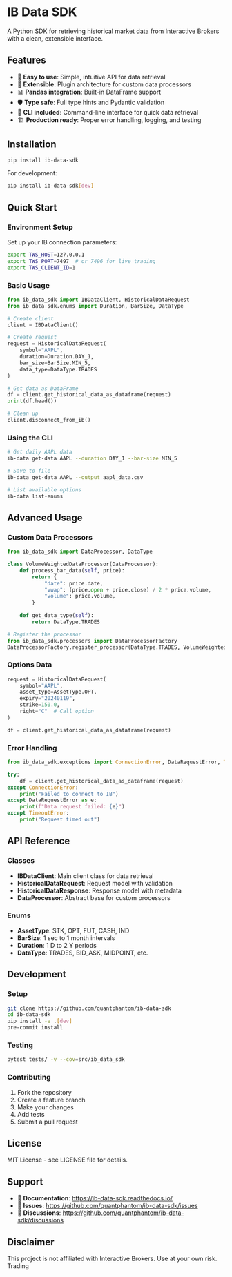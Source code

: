 # IB Data SDK

A Python SDK for retrieving historical market data from Interactive Brokers with a clean, extensible interface.

## Features

- 🚀 **Easy to use**: Simple, intuitive API for data retrieval
- 🔧 **Extensible**: Plugin architecture for custom data processors  
- 📊 **Pandas integration**: Built-in DataFrame support
- 🛡️ **Type safe**: Full type hints and Pydantic validation
- 📱 **CLI included**: Command-line interface for quick data retrieval
- 🏗️ **Production ready**: Proper error handling, logging, and testing

## Installation

```bash
pip install ib-data-sdk
```

For development:
```bash
pip install ib-data-sdk[dev]
```

## Quick Start

### Environment Setup

Set up your IB connection parameters:

```bash
export TWS_HOST=127.0.0.1
export TWS_PORT=7497  # or 7496 for live trading
export TWS_CLIENT_ID=1
```

### Basic Usage

```python
from ib_data_sdk import IBDataClient, HistoricalDataRequest
from ib_data_sdk.enums import Duration, BarSize, DataType

# Create client
client = IBDataClient()

# Create request
request = HistoricalDataRequest(
    symbol="AAPL",
    duration=Duration.DAY_1, 
    bar_size=BarSize.MIN_5,
    data_type=DataType.TRADES
)

# Get data as DataFrame
df = client.get_historical_data_as_dataframe(request)
print(df.head())

# Clean up
client.disconnect_from_ib()
```

### Using the CLI

```bash
# Get daily AAPL data
ib-data get-data AAPL --duration DAY_1 --bar-size MIN_5

# Save to file
ib-data get-data AAPL --output aapl_data.csv

# List available options
ib-data list-enums
```

## Advanced Usage

### Custom Data Processors

```python
from ib_data_sdk import DataProcessor, DataType

class VolumeWeightedDataProcessor(DataProcessor):
    def process_bar_data(self, price):
        return {
            "date": price.date,
            "vwap": (price.open + price.close) / 2 * price.volume,
            "volume": price.volume,
        }
    
    def get_data_type(self):
        return DataType.TRADES

# Register the processor
from ib_data_sdk.processors import DataProcessorFactory
DataProcessorFactory.register_processor(DataType.TRADES, VolumeWeightedDataProcessor)
```

### Options Data

```python
request = HistoricalDataRequest(
    symbol="AAPL",
    asset_type=AssetType.OPT,
    expiry="20240119",
    strike=150.0,
    right="C"  # Call option
)

df = client.get_historical_data_as_dataframe(request)
```

### Error Handling

```python
from ib_data_sdk.exceptions import ConnectionError, DataRequestError, TimeoutError

try:
    df = client.get_historical_data_as_dataframe(request)
except ConnectionError:
    print("Failed to connect to IB")
except DataRequestError as e:
    print(f"Data request failed: {e}")
except TimeoutError:
    print("Request timed out")
```

## API Reference

### Classes

- **IBDataClient**: Main client class for data retrieval
- **HistoricalDataRequest**: Request model with validation
- **HistoricalDataResponse**: Response model with metadata
- **DataProcessor**: Abstract base for custom processors

### Enums

- **AssetType**: STK, OPT, FUT, CASH, IND
- **BarSize**: 1 sec to 1 month intervals
- **Duration**: 1 D to 2 Y periods  
- **DataType**: TRADES, BID_ASK, MIDPOINT, etc.

## Development

### Setup

```bash
git clone https://github.com/quantphantom/ib-data-sdk
cd ib-data-sdk
pip install -e .[dev]
pre-commit install
```

### Testing

```bash
pytest tests/ -v --cov=src/ib_data_sdk
```

### Contributing

1. Fork the repository
2. Create a feature branch
3. Make your changes
4. Add tests
5. Submit a pull request

## License

MIT License - see LICENSE file for details.

## Support

- 📖 **Documentation**: https://ib-data-sdk.readthedocs.io/
- 🐛 **Issues**: https://github.com/quantphantom/ib-data-sdk/issues
- 💬 **Discussions**: https://github.com/quantphantom/ib-data-sdk/discussions

## Disclaimer

This project is not affiliated with Interactive Brokers. Use at your own risk.
Trading

